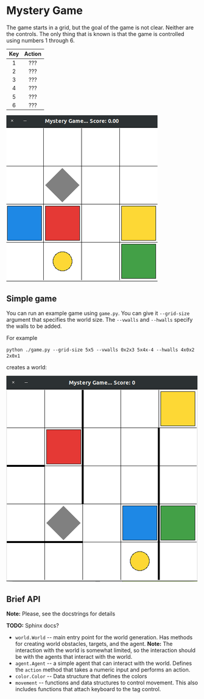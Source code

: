 # Mystery Game

The game starts in a grid, but the goal of the game is not clear.
Neither are the controls.
The only thing that is known is that the game is controlled using numbers 1 through 6.

| Key | Action |
|:---:|:------:|
| 1   | ???    |
| 2   | ???    |
| 3   | ???    |
| 4   | ???    |
| 5   | ???    |
| 6   | ???    |

![Mystery Game](imgs/game_3x3_init.png)

## Simple game

You can run an example game using `game.py`.
You can give it `--grid-size` argument that specifies the world size.
The `--vwalls` and `--hwalls` specify the walls to be added.

For example

```
python ./game.py --grid-size 5x5 --vwalls 0x2x3 5x4x-4 --hwalls 4x0x2 2x0x1
```

creates a world:

![5x5 world with walls](imgs/game_5x5_walls.png)

## Brief API

**Note:** Please, see the docstrings for details

**TODO:** Sphinx docs?

- `world.World` -- main entry point for the world generation.
  Has methods for creating world obstacles, targets, and the agent.
  **Note:** The interaction with the world is somewhat limited, so the interaction should be with the agents that interact with the world.
- `agent.Agent` -- a simple agent that can interact with the world.
  Defines the `action` method that takes a numeric input and performs an action.
- `color.Color` -- Data structure that defines the colors
- `movement` -- functions and data structures to control movement.
  This also includes functions that attach keyboard to the tag control.
